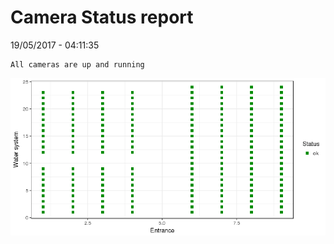 Camera Status report
================
19/05/2017 - 04:11:35

    All cameras are up and running

![](camreport_files/figure-markdown_github/unnamed-chunk-2-1.png)
